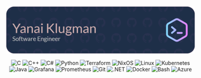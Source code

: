 ![Header](./github-readme-header.png)

<div align="center">

  <div>
    <img src="https://cdn.jsdelivr.net/gh/devicons/devicon/icons/c/c-original.svg" height="40" alt="C" title="C" />
    <img src="https://cdn.jsdelivr.net/gh/devicons/devicon/icons/cplusplus/cplusplus-original.svg" height="40" alt="C++" title="C++" />
    <img src="https://cdn.jsdelivr.net/gh/devicons/devicon/icons/csharp/csharp-original.svg" height="40" alt="C#" title="C#" />
    <img src="https://cdn.jsdelivr.net/gh/devicons/devicon/icons/python/python-original.svg" height="40" alt="Python" title="Python" />
    <img src="https://cdn.jsdelivr.net/gh/devicons/devicon/icons/terraform/terraform-original.svg" height="40" alt="Terraform" title="Terraform" />
    <img src="https://cdn.jsdelivr.net/gh/devicons/devicon/icons/nixos/nixos-original.svg" height="40" alt="NixOS" title="NixOS" />
    <img src="https://cdn.jsdelivr.net/gh/devicons/devicon/icons/linux/linux-original.svg" height="40" alt="Linux" title="Linux" />
    <img src="https://cdn.jsdelivr.net/gh/devicons/devicon/icons/kubernetes/kubernetes-plain.svg" height="40" alt="Kubernetes" title="Kubernetes" />
  </div>

  <div>
    <img src="https://cdn.jsdelivr.net/gh/devicons/devicon/icons/java/java-original.svg" height="40" alt="Java" title="Java" />
    <img src="https://cdn.jsdelivr.net/gh/devicons/devicon/icons/grafana/grafana-original.svg" height="40" alt="Grafana" title="Grafana" />
    <img src="https://cdn.jsdelivr.net/gh/devicons/devicon/icons/prometheus/prometheus-original.svg" height="40" alt="Prometheus" title="Prometheus" />
    <img src="https://cdn.jsdelivr.net/gh/devicons/devicon/icons/git/git-original.svg" height="40" alt="Git" title="Git" />
    <img src="https://cdn.jsdelivr.net/gh/devicons/devicon/icons/dot-net/dot-net-original.svg" height="40" alt=".NET" title=".NET" />
    <img src="https://cdn.jsdelivr.net/gh/devicons/devicon/icons/docker/docker-original.svg" height="40" alt="Docker" title="Docker" />
    <img src="https://cdn.jsdelivr.net/gh/devicons/devicon/icons/bash/bash-original.svg" height="40" alt="Bash" title="Bash" />
    <img src="https://cdn.jsdelivr.net/gh/devicons/devicon/icons/azure/azure-original.svg" height="40" alt="Azure" title="Azure"/>
  </div>

</div>
